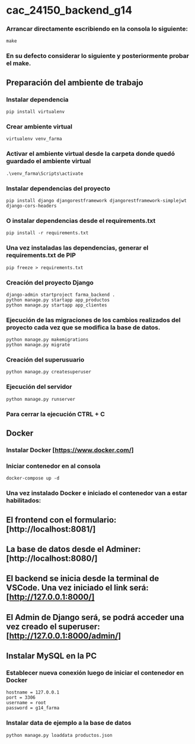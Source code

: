 cac_24150_backend_g14
=====================

### Arrancar directamente escribiendo en la consola lo siguiente:
    make

### En su defecto considerar lo siguiente y posteriormente probar el make.

Preparación del ambiente de trabajo
-----------------------------------

### Instalar dependencia
    pip install virtualenv

### Crear ambiente virtual
    virtualenv venv_farma

### Activar el ambiente virtual desde la carpeta donde quedó guardado el ambiente virtual
    .\venv_farma\Scripts\activate

### Instalar dependencias del proyecto
    pip install django djangorestframework djangorestframework-simplejwt django-cors-headers

### O instalar dependencias desde el requirements.txt
    pip install -r requirements.txt

### Una vez instaladas las dependencias, generar el requirements.txt de PIP
    pip freeze > requirements.txt

### Creación del proyecto Django
    django-admin startproject farma_backend .
    python manage.py startapp app_productos
    python manage.py startapp app_clientes

### Ejecución de las migraciones de los cambios realizados del proyecto cada vez que se modifica la base de datos.
    python manage.py makemigrations
    python manage.py migrate

### Creación del superusuario
    python manage.py createsuperuser

### Ejecución del servidor
    python manage.py runserver

### Para cerrar la ejecución CTRL + C

Docker
------

### Instalar Docker [https://www.docker.com/]

### Iniciar contenedor en al consola
    docker-compose up -d

### Una vez instalado Docker e iniciado el contenedor van a estar habilitados:
## El frontend con el formulario: [http://localhost:8081/]
## La base de datos desde el Adminer: [http://localhost:8080/]
## El backend se inicia desde la terminal de VSCode. Una vez iniciado el link será: [http://127.0.0.1:8000/]
## El Admin de Django será, se podrá acceder una vez creado el superuser: [http://127.0.0.1:8000/admin/]

Instalar MySQL en la PC
-----------------------

### Establecer nueva conexión luego de iniciar el contenedor en Docker
    hostname = 127.0.0.1
    port = 3306
    username = root
    password = g14_farma

### Instalar data de ejemplo a la base de datos
    python manage.py loaddata productos.json

